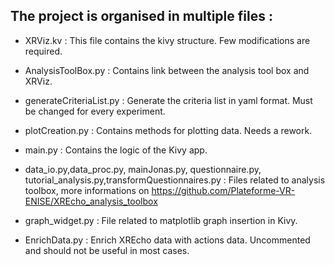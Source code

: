 ## The project is organised in multiple files :

- XRViz.kv : This file contains the kivy structure. Few modifications are required. 

- AnalysisToolBox.py : Contains link between the analysis tool box and XRViz.

- generateCriteriaList.py : Generate the criteria list in yaml format. Must be changed for every experiment. 

- plotCreation.py : Contains methods for plotting data. Needs a rework.

- main.py : Contains the logic of the Kivy app. 

- data_io.py,data_proc.py, mainJonas.py, questionnaire.py, tutorial_analysis.py,transformQuestionnaires.py : Files related to analysis toolbox, more informations on 
https://github.com/Plateforme-VR-ENISE/XREcho_analysis_toolbox

- graph_widget.py : File related to matplotlib graph insertion in Kivy.

- EnrichData.py : Enrich XREcho data with actions data. Uncommented and should not be useful in most cases. 